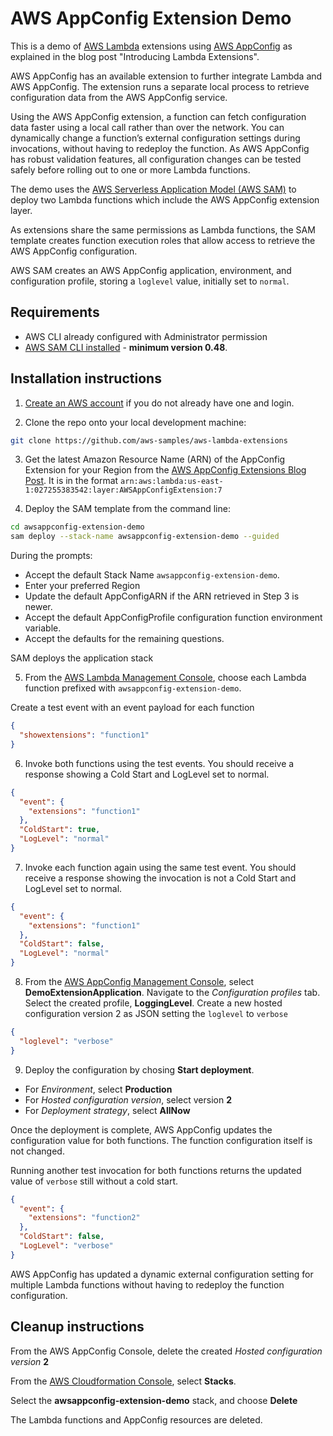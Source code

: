 # AWS AppConfig Extension Demo
This is a demo of [AWS Lambda](https://aws.amazon.com/lambda/) extensions using [AWS AppConfig](https://docs.aws.amazon.com/appconfig/latest/userguide/what-is-appconfig.html) as explained in the blog post "Introducing Lambda Extensions".

AWS AppConfig has an available extension to further integrate Lambda and AWS AppConfig. The extension runs a separate local process to retrieve configuration data from the AWS AppConfig service.

Using the AWS AppConfig extension, a function can fetch configuration data faster using a local call rather than over the network. You can dynamically change a function’s external configuration settings during invocations, without having to redeploy the function. As AWS AppConfig has robust validation features, all configuration changes can be tested safely before rolling out to one or more Lambda functions. 

The demo uses the [AWS Serverless Application Model (AWS SAM)](https://aws.amazon.com/serverless/sam/) to deploy two Lambda functions which include the AWS AppConfig extension layer.

As extensions share the same permissions as Lambda functions, the SAM template creates function execution roles that allow access to retrieve the AWS AppConfig configuration.

AWS SAM creates an AWS AppConfig application, environment, and configuration profile, storing a `loglevel` value, initially set to `normal`.

## Requirements

* AWS CLI already configured with Administrator permission
* [AWS SAM CLI installed](https://docs.aws.amazon.com/serverless-application-model/latest/developerguide/serverless-sam-cli-install.html) - **minimum version 0.48**.

## Installation instructions

1. [Create an AWS account](https://portal.aws.amazon.com/gp/aws/developer/registration/index.html) if you do not already have one and login.

2. Clone the repo onto your local development machine:
```bash
git clone https://github.com/aws-samples/aws-lambda-extensions
```
3. Get the latest Amazon Resource Name (ARN) of the AppConfig Extension for your Region from the [AWS AppConfig Extensions Blog Post](). It is in the format `arn:aws:lambda:us-east-1:027255383542:layer:AWSAppConfigExtension:7`

4. Deploy the SAM template from the command line:
```bash
cd awsappconfig-extension-demo
sam deploy --stack-name awsappconfig-extension-demo --guided
```

During the prompts:

* Accept the default Stack Name `awsappconfig-extension-demo`.
* Enter your preferred Region
* Update the default AppConfigARN if the ARN retrieved in Step 3 is newer.
* Accept the default AppConfigProfile configuration function environment variable.
* Accept the defaults for the remaining questions.

SAM deploys the application stack

5. From the [AWS Lambda Management Console](https://console.aws.amazon.com/lambda), choose each Lambda function prefixed with `awsappconfig-extension-demo`.

Create a test event with an event payload for each function
```json
{
  "showextensions": "function1"
}
```
6. Invoke both functions using the test events. You should receive a response showing a Cold Start and LogLevel set to normal.

```json
{
  "event": {
    "extensions": "function1"
  },
  "ColdStart": true,
  "LogLevel": "normal"
}
```
7. Invoke each function again using the same test event. You should receive a response showing the invocation is not a Cold Start and LogLevel set to normal.

```json
{
  "event": {
    "extensions": "function1"
  },
  "ColdStart": false,
  "LogLevel": "normal"
}
```

8. From the [AWS AppConfig Management Console](https://console.aws.amazon.com/systems-manager/appconfig/applications), select **DemoExtensionApplication**.
Navigate to the *Configuration profiles* tab. Select the created profile, **LoggingLevel**. Create a new hosted configuration version 2 as JSON setting the `loglevel` to `verbose`
```JSON
{
  "loglevel": "verbose"
}
```
9. Deploy the configuration by chosing **Start deployment**.
* For *Environment*, select **Production**
* For *Hosted configuration version*, select version **2**
* For *Deployment strategy*, select **AllNow**
 
Once the deployment is complete, AWS AppConfig updates the configuration value for both functions. The function configuration itself is not changed.

Running another test invocation for both functions returns the updated value of `verbose` still without a cold start.
```json
{
  "event": {
    "extensions": "function2"
  },
  "ColdStart": false,
  "LogLevel": "verbose"
}
```
AWS AppConfig has updated a dynamic external configuration setting for multiple Lambda functions without having to redeploy the function configuration.

## Cleanup instructions

From the AWS AppConfig Console, delete the created *Hosted configuration version* **2**

From the [AWS Cloudformation Console](https://console.aws.amazon.com/cloudformation), select **Stacks**.

Select the **awsappconfig-extension-demo** stack, and choose **Delete**

The Lambda functions and AppConfig resources are deleted.

